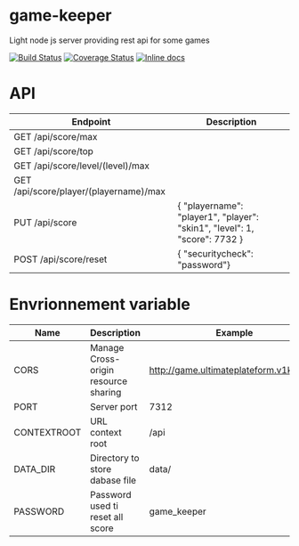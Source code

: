 # game-keeper
Light node js server providing rest api for some games

[![Build Status](https://travis-ci.org/achorein/game-keeper.svg?branch=master)](https://travis-ci.org/achorein/game-keeper)
[![Coverage Status](https://coveralls.io/repos/github/achorein/game-keeper/badge.svg?branch=master)](https://coveralls.io/github/achorein/game-keeper?branch=master)
[![Inline docs](http://inch-ci.org/github/achorein/game-keeper.svg?branch=master)](http://inch-ci.org/github/achorein/game-keeper)

# API

| Endpoint  | Description 
| ------------- | -------------
| GET /api/score/max | 
| GET /api/score/top | 
| GET /api/score/level/(level)/max |
| GET /api/score/player/(playername)/max  | 
| PUT /api/score | { "playername": "player1", "player": "skin1", "level": 1, "score": 7732 }
| POST /api/score/reset | { "securitycheck": "password"}

# Envrionnement variable

| Name  | Description | Example
| ------------- | ------------- | -------------
| CORS | Manage Cross-origin resource sharing | http://game.ultimateplateform.v1kings.io
| PORT | Server port | 7312
| CONTEXTROOT | URL context root | /api
| DATA_DIR | Directory to store dabase file | data/
| PASSWORD | Password used ti reset all score | game_keeper
